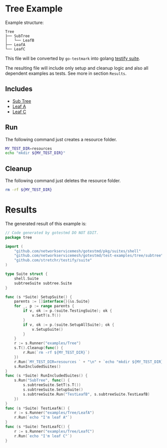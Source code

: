 # Tree Example

Example structure:
```
Tree
├── SubTree
│   └── LeafB
├── LeafA
└── LeafC
```

This file will be converted by `go-testmark` into golang [testify suite](https://github.com/stretchr/testify#suite-package).

The resulting file will include only setup and cleanup logic and also all dependent examples as tests. See more in section `Results`.

## Includes

- [Sub Tree](./SubTree)
- [Leaf A](./LeafA)
- [Leaf C](./LeafC)

## Run

The following command just creates a resource folder.

```bash
MY_TEST_DIR=resources 
echo "mkdir ${MY_TEST_DIR}"
```


## Cleanup

The following command just deletes the resource folder.

```bash
rm -rf ${MY_TEST_DIR}
```

# Results

The generated result of this example is:

```go
// Code generated by gotestmd DO NOT EDIT.
package tree

import (
	"github.com/networkservicemesh/gotestmd/pkg/suites/shell"
	"github.com/networkservicemesh/gotestmd/test-examples/tree/subtree"
	"github.com/stretchr/testify/suite"
)

type Suite struct {
	shell.Suite
	subtreeSuite subtree.Suite
}

func (s *Suite) SetupSuite() {
	parents := []interface{}{&s.Suite}
	for _, p := range parents {
		if v, ok := p.(suite.TestingSuite); ok {
			v.SetT(s.T())
		}
		if v, ok := p.(suite.SetupAllSuite); ok {
			v.SetupSuite()
		}
	}
	r := s.Runner("examples/Tree")
	s.T().Cleanup(func() {
		r.Run(`rm -rf ${MY_TEST_DIR}`)
	})
	r.Run(`MY_TEST_DIR=resources ` + "\n" + `echo "mkdir ${MY_TEST_DIR}"`)
	s.RunIncludedSuites()
}
func (s *Suite) RunIncludedSuites() {
	s.Run("SubTree", func() {
		s.subtreeSuite.SetT(s.T())
		s.subtreeSuite.SetupSuite()
		s.subtreeSuite.Run("TestLeafB", s.subtreeSuite.TestLeafB)
	})
}
func (s *Suite) TestLeafA() {
	r := s.Runner("examples/Tree/LeafA")
	r.Run(`echo "I'm leaf A"`)
}
func (s *Suite) TestLeafC() {
	r := s.Runner("examples/Tree/LeafC")
	r.Run(`echo "I'm leaf C"`)
}
```